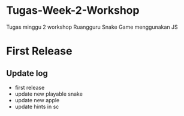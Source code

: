 # Tugas-Week-2-Workshop
Tugas minggu 2 workshop Ruangguru Snake Game menggunakan JS

# First Release

## Update log
- first release
- update new playable snake
- update new apple
- update hints in sc
